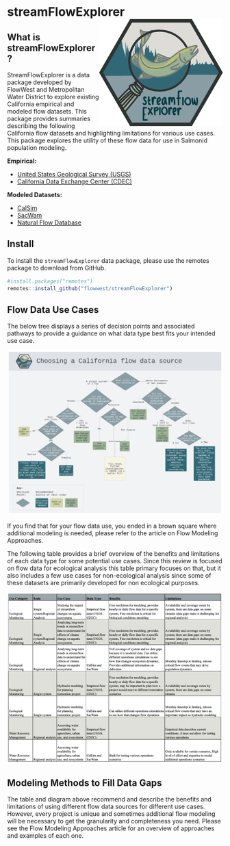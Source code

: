 # streamFlowExplorer<a href='https://flowwest.github.io/streamFlowExplorer'></a><img src="man/figures/streamFlowExplorer%20conflict.png" align="right" height="250" style="float:right; height:250px;"/>

## What is streamFlowExplorer?

StreamFlowExplorer is a data package developed by FlowWest and Metropolitan Water District to explore existing California empirical and modeled flow datasets. This package provides summaries describing the following California flow datasets and highlighting limitations for various use cases. This package explores the utility of these flow data for use in Salmonid population modeling.

**Empirical:**

-   [United States Geological Survey (USGS)](https://dashboard.waterdata.usgs.gov/app/nwd/en/?region=lower48&aoi=default)
-   [California Data Exchange Center (CDEC)](https://cdec.water.ca.gov/webgis/?appid=cdecstation)

**Modeled Datasets:**

-   [CalSim](https://water.ca.gov/Library/Modeling-and-Analysis/Central-Valley-models-and-tools/CalSim-3)
-   [SacWam](https://www.waterboards.ca.gov/waterrights/water_issues/programs/bay_delta/sacwam/)
-   [Natural Flow Database](https://rivers.codefornature.org/#/map)

## Install

To install the `streamFlowExplorer` data package, please use the remotes package to download from GitHub.

``` r
#install.packages("remotes")
remotes::install_github("flowwest/streamFlowExplorer")
```

## Flow Data Use Cases

The below tree displays a series of decision points and associated pathways to provide a guidance on what data type best fits your intended use case.

![](man/figures/mwd-flows%20-%20clean%20version.png)

If you find that for your flow data use, you ended in a brown square where additional modeling is needed, please refer to the article on Flow Modeling Approaches.

The following table provides a brief overview of the benefits and limitations of each data type for some potential use cases. Since this review is focused on flow data for ecological analysis this table primary focuses on that, but it also includes a few use cases for non-ecological analysis since some of these datasets are primarily developed for non ecological purposes.

![](man/figures/use_table_readme.png)

## Modeling Methods to Fill Data Gaps

The table and diagram above recommend and describe the benefits and limitations of using different flow data sources for different use cases. However, every project is unique and sometimes additional flow modeling will be necessary to get the granularity and completeness you need. Please see the Flow Modeling Approaches article for an overview of approaches and examples of each one.
